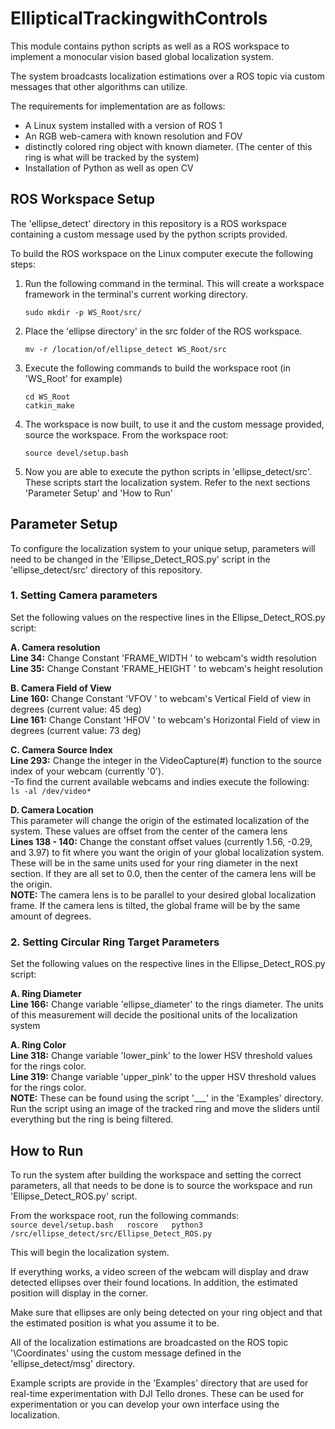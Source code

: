 
# EllipticalTrackingwithControls

This module contains python scripts as well as a ROS workspace to implement a monocular vision based global localization system. 

The system broadcasts localization estimations over a  ROS topic via custom messages that other algorithms can utilize.

The requirements for implementation are as follows:

- A Linux system installed with a version of ROS 1
- An RGB web-camera with known resolution and FOV
- distinctly colored ring object with known diameter. (The center of this ring is what will be tracked by the system)
- Installation of Python as well as open CV

## ROS Workspace Setup
The 'ellipse_detect' directory in this repository is a ROS workspace containing a custom message used by the python scripts provided. 

To build the ROS workspace on the Linux computer execute the following steps:

1. Run the following command in the terminal. This will create a workspace framework in the terminal's current working directory.
	```
	sudo mkdir -p WS_Root/src/
	```
2. Place the 'ellipse directory' in the src folder of the ROS workspace.
	```
	mv -r /location/of/ellipse_detect WS_Root/src
	```
4. Execute the following commands to build the workspace root (in 'WS_Root' for example)
	```
	cd WS_Root
	catkin_make
	```
5. The workspace is now built, to use it and the custom message provided, source the workspace. From the workspace root:
	```
	source devel/setup.bash
	```
6. Now you are able to execute the python scripts in 'ellipse_detect/src'. These scripts start the localization system. Refer to the next sections 'Parameter Setup' and 'How to Run'

## Parameter Setup
To configure the localization system to your unique setup, parameters will need to be changed in the 'Ellipse_Detect_ROS.py' script in the 'ellipse_detect/src' directory of this repository.

### 1. Setting Camera parameters
Set the following values on the respective lines in the Ellipse_Detect_ROS.py script:
	
**A.  Camera resolution**  
**Line 34:** Change Constant 'FRAME_WIDTH ' to webcam's width resolution  
**Line 35:** Change Constant 'FRAME_HEIGHT ' to webcam's height resolution  
	
**B.  Camera Field of View**  
**Line 160:** Change Constant 'VFOV ' to webcam's Vertical Field of view in degrees (current value: 45 deg)  
**Line 161:** Change Constant 'HFOV ' to webcam's Horizontal Field of view in degrees (current value: 73 deg)  

**C.  Camera Source Index**  
**Line 293:** Change the integer in the VideoCapture(#) function to the source index of your webcam (currently '0').  
-To find the current available webcams and indies execute the following:  
	```
	ls -al /dev/video*
	```

**D.  Camera Location**  
This parameter will change the origin of the estimated localization of the system. These values are offset from the center of the camera lens  
**Lines 138 - 140:** Change the constant offset values (currently 1.56, -0.29, and 3.97) to fit where you want the origin of your global localization system. These will be in the same units used for your ring diameter in the next section. If they are all set to 0.0, then the center of the camera lens will be the origin.   
**NOTE:** The camera lens is to be parallel to your desired global localization frame. If the camera lens is tilted, the global frame will be by the same amount of degrees.  


### 2. Setting Circular Ring Target Parameters 
Set the following values on the respective lines in the Ellipse_Detect_ROS.py script:
	
**A.  Ring Diameter**    
**Line 166:** Change variable 'ellipse_diameter' to the rings diameter. The units of this measurement will decide the positional units of the localization system  

**A.  Ring Color**   
**Line 318:** Change variable 'lower_pink' to the lower HSV threshold values for the rings color.  
**Line 319:** Change variable 'upper_pink' to the upper HSV threshold values for the rings color.  
**NOTE:** These can be found using the script '___' in the 'Examples' directory. Run the script using an image of the tracked ring and move the sliders until everything but the ring is being filtered.


## How to Run
To run the system after building the workspace and setting the correct parameters, all that needs to be done is to source the workspace and run 'Ellipse_Detect_ROS.py' script.

From the workspace root, run the following commands:  
	```
	source devel/setup.bash  
	roscore  
	python3 /src/ellipse_detect/src/Ellipse_Detect_ROS.py  
	```

This will begin the localization system.

If everything works, a video screen of the webcam will display and draw detected ellipses over their found locations. In addition, the estimated position will display in the corner.

Make sure that ellipses are only being detected on your ring object and that the estimated position is what you assume it to be.

All of the localization estimations are broadcasted on the ROS topic '\Coordinates' using the custom message defined in the 'ellipse_detect/msg' directory.

Example scripts are provide in the 'Examples' directory that are used for real-time experimentation with DJI Tello drones. These can be used for experimentation or you can develop your own interface using the localization.
